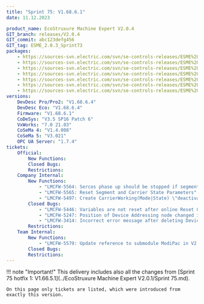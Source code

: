 ```yaml
---
title: "Sprint 75: V1.68.6.1"
date: 11.12.2023

product_name: EcoStruxure Machine Expert V2.0.4
GIT_branch: releases/V2.0.4
GIT_commit: abc123defg456
GIT_tag: ESME_2.0.3_Sprint73
packages: 
    - https://sources-svn.electric.com/svn/se-controls-releases/ESME%20V2.0.4/ESME%20V2.0.4_Release/Sprint%2073/LMC_Pro2_1.68.6.1_21.9.8.1226.seco
    - https://sources-svn.electric.com/svn/se-controls-releases/ESME%20V2.0.4/ESME%20V2.0.4_Release/Sprint%2073/LMC_Pro_1.68.6.1_21.9.8.1221.seco
    - https://sources-svn.electric.com/svn/se-controls-releases/ESME%20V2.0.4/ESME%20V2.0.4_Release/Sprint%2073/LMC_Eco_1.68.6.1_21.9.8.1223.seco
    - https://sources-svn.electric.com/svn/se-controls-releases/ESME%20V2.0.4/ESME%20V2.0.4_Release/Sprint%2073/AddonMulticarrier_1.66.1.1_21.9.8.1227.seco
    - https://sources-svn.electric.com/svn/se-controls-releases/ESME%20V2.0.4/ESME%20V2.0.4_Release/Sprint%2073/SercosDevice_TM5CSLC100FS_1.66.0.2_21.07.01.257.seco
    - https://sources-svn.electric.com/svn/se-controls-releases/ESME%20V2.0.4/ESME%20V2.0.4_Release/Sprint%2073/SercosDevice_TM5CSLC200FS_1.66.0.2_21.07.01.257.seco
    - https://sources-svn.electric.com/svn/se-controls-releases/ESME%20V2.0.4/ESME%20V2.0.4_Release/Sprint%2073/SercosDevice_TM5NS31_1.66.0.2_21.07.01.279.seco
versions:
    DevDesc Pro/Pro2: "V1.68.6.4"
    DevDesc Eco: "V1.68.6.4"
    Firmware: "V1.68.6.1"
    CoDeSys: "V3.5 SP16 Patch 6"
    VxWorks: "7.0 21.03"
    CoSeMa 4: "V1.4.008"
    CoSeMa 5: "V3.021"
    OPC UA Server: "1.7.4"
tickets:
    Official:
        New Functions:
        Closed Bugs:
        Restrictions:
    Company Internal:
        New Functions:
            - "LMCFW-5564: Sercos phase up should be stopped if segment geometry does not fit"
            - "LMCFW-5565: Reset Segment and Carrier State Parameters"
            - "LMCFW-5497: Create CarrierWorking(Mode|State) \"deactivated\""
        Closed Bugs:
            - "LMCFW-5446: Variables are not reset after online Reset Cold"
            - "LMCFW-5247: Position of Device Addressing node changed in Classic perspective"
            - "LMCFW-3414: Incorrect error message after deleting Device Adressing"
        Restrictions:
    Team Internal:
        New Functions:
            - "LMCFW-5579: Update reference to submodule ModiPac in V2.0.4"
        Closed Bugs:
        Restrictions:
---
```


!!! note "Important!"
    This delivery includes also all the changes from [Sprint 75 hotfix 1: V1.66.5.1](../EcoStruxure Machine Expert V2.0.1/Sprint 75.md).

    On this page only tickets are listed, which were introduced from exactly this version.
